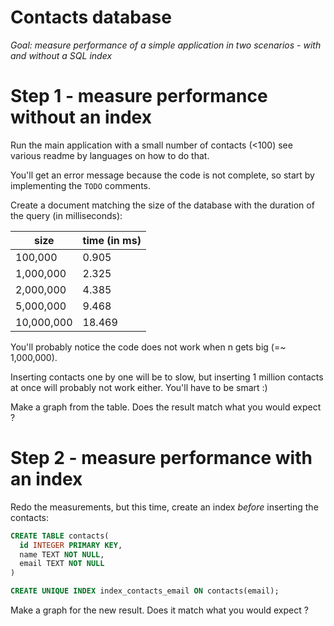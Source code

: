 # Contacts database

*Goal: measure performance of a simple application in two scenarios -
with and without a SQL index*

# Step 1 - measure performance without an index

Run the main application with a small number of contacts (<100)
see various readme by languages on how to do that.

You'll get an error message because the code is not complete, so start by implementing the `TODO` comments.

Create a document matching the size of the database with the duration of
the query (in milliseconds):

| size         | time (in ms) |
|--------------|--------------|
| 100,000      | 0.905        |
| 1,000,000    | 2.325        |
| 2,000,000    | 4.385        |
| 5,000,000    | 9.468        |
| 10,000,000   | 18.469       |




You'll probably notice the code does not work when n gets big (=~ 1,000,000).

Inserting contacts one by one will be to slow, but inserting 1 million
contacts at once will probably not work either. You'll have to be
smart :)


Make a graph from the table. Does the result match what you would expect ?

# Step 2 - measure performance with an index

Redo the measurements, but this time, create an index *before* inserting the contacts:

```sql
CREATE TABLE contacts(
  id INTEGER PRIMARY KEY,
  name TEXT NOT NULL,
  email TEXT NOT NULL
)

CREATE UNIQUE INDEX index_contacts_email ON contacts(email);
```

Make a graph for the new result. Does it match what you would expect ?
